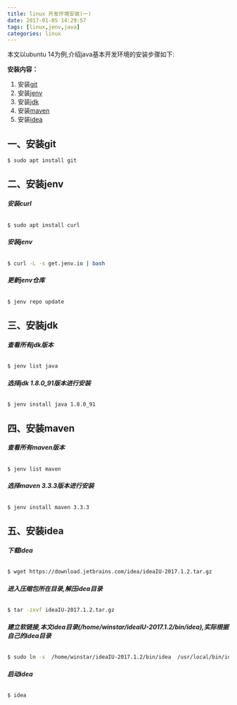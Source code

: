 ```yaml
---
title: linux 开发环境安装(一)
date: 2017-01-05 14:29:57
tags: [linux,jenv,java] 
categories: linux
---
```


本文以ubuntu 14为例,介绍java基本开发环境的安装步骤如下:

**安装内容：**
1. 安装[git](https://git-scm.com/)      
2. 安装[jenv](http://jenv.io/)   
3. 安装[jdk](http://www.oracle.com/technetwork/java/javase/downloads/index.html)     
4. 安装[maven](http://maven.apache.org/)       
5. 安装[idea](http://www.jetbrains.com/idea/)    

             
## 一、安装git

``` bash
$ sudo apt install git
```

## 二、安装jenv

###### **安装curl**

``` bash
$ sudo apt install curl
```

###### **安装jenv**

``` bash
$ curl -L -s get.jenv.io | bash
```
######  **更新jenv仓库**

``` bash
$ jenv repo update
```

## 三、安装jdk

######  **查看所有jdk版本**

``` bash
$ jenv list java
```

######  **选择jdk 1.8.0_91版本进行安装**

``` bash
$ jenv install java 1.8.0_91
```

## 四、安装maven

###### **查看所有maven版本**
``` bash
$ jenv list maven
```

######  **选择maven 3.3.3版本进行安装**

``` bash
$ jenv install maven 3.3.3
```

## 五、安装idea

######  **下载idea**

``` bash
$ wget https://download.jetbrains.com/idea/ideaIU-2017.1.2.tar.gz
```

######  **进入压缩包所在目录,解压idea目录**

``` bash
$ tar -zxvf ideaIU-2017.1.2.tar.gz
```

######  **建立软链接,本文idea目录(/home/winstar/ideaIU-2017.1.2/bin/idea),实际根据自己的idea目录**

``` bash
$ sudo ln -s  /home/winstar/ideaIU-2017.1.2/bin/idea  /usr/local/bin/idea

```

######  **启动idea**

``` bash
$ idea

```
